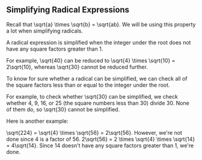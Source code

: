 Simplifying Radical Expressions
-------

Recall that \sqrt{a} \times \sqrt{b} = \sqrt{ab}. We will be using this property a lot when simplifying radicals.

A radical expression is simplified when the integer under the root does not have any square factors greater than 1.

For example, \sqrt{40} can be reduced to \sqrt{4} \times \sqrt{10} = 2\sqrt{10}, whereas \sqrt{30} cannot be reduced further.

To know for sure whether a radical can be simplified, we can check all of the square factors less than or equal to the integer under the root.

For example, to check whether \sqrt{30} can be simplified, we check whether 4, 9, 16, or 25 (the square numbers less than 30) divide 30. None of them do, so \sqrt{30} cannot be simplified.

Here is another example:

\sqrt{224} = \sqrt{4} \times \sqrt{56} = 2\sqrt{56}. However, we're not done since 4 is a factor of 56. 2\sqrt{56} = 2 \times \sqrt{4} \times \sqrt{14} = 4\sqrt{14}. Since 14 doesn't have any square factors greater than 1, we're done.
